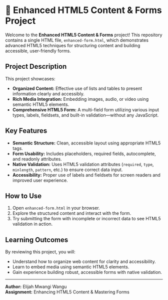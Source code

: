 # 📘 Enhanced HTML5 Content & Forms Project

Welcome to the **Enhanced HTML5 Content & Forms** project! This repository contains a single HTML file, `enhanced-form.html`, which demonstrates advanced HTML5 techniques for structuring content and building accessible, user-friendly forms.

## Project Description

This project showcases:

- **Organized Content:** Effective use of lists and tables to present information clearly and accessibly.
- **Rich Media Integration:** Embedding images, audio, or video using semantic HTML5 elements.
- **Comprehensive HTML5 Form:** A multi-field form utilizing various input types, labels, fieldsets, and built-in validation—without any JavaScript.

## Key Features

- **Semantic Structure:** Clean, accessible layout using appropriate HTML5 tags.
- **Form Usability:** Includes placeholders, required fields, autocomplete, and readonly attributes.
- **Native Validation:** Uses HTML5 validation attributes (`required`, `type`, `minlength`, `pattern`, etc.) to ensure correct data input.
- **Accessibility:** Proper use of labels and fieldsets for screen readers and improved user experience.

## How to Use

1. Open `enhanced-form.html` in your browser.
2. Explore the structured content and interact with the form.
3. Try submitting the form with incomplete or incorrect data to see HTML5 validation in action.

## Learning Outcomes

By reviewing this project, you will:

- Understand how to organize web content for clarity and accessibility.
- Learn to embed media using semantic HTML5 elements.
- Gain experience building robust, accessible forms with native validation.

---

**Author:** Elijah Mwangi Wangu  
**Assignment:** Enhancing HTML5 Content & Mastering Forms


